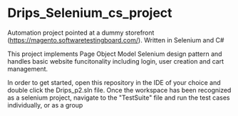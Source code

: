 # Drips_Selenium_cs_project
Automation project pointed at a dummy storefront (https://magento.softwaretestingboard.com/). Written in Selenium and C#

This project implements Page Object Model Selenium design pattern and handles basic website funcitonality including login, user creation and cart management.

In order to get started, open this repository in the IDE of your choice and double click the Drips_p2.sln file. 
Once the workspace has been recognized as a selenium project, navigate to the "TestSuite" file and run the test cases individually, or as a group
